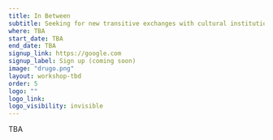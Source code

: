 ```yaml
---
title: In Between
subtitle: Seeking for new transitive exchanges with cultural institutions.
where: TBA
start_date: TBA
end_date: TBA
signup_link: https://google.com
signup_label: Sign up (coming soon)
image: "drugo.png"
layout: workshop-tbd
order: 5
logo: ""
logo_link:
logo_visibility: invisible
---
```


TBA
